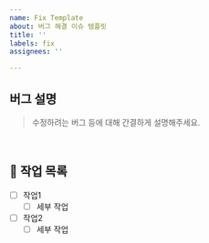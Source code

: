 ```yaml
---
name: Fix Template
about: 버그 해결 이슈 템플릿
title: ''
labels: fix
assignees: ''

---
```


## 버그 설명

> 수정하려는 버그 등에 대해 간결하게 설명해주세요.

<br>

## 📝 작업 목록

- [ ] 작업1
  - [ ] 세부 작업
- [ ] 작업2
  - [ ] 세부 작업

<br>

<!-- ## 💡 참고 자료 -->
